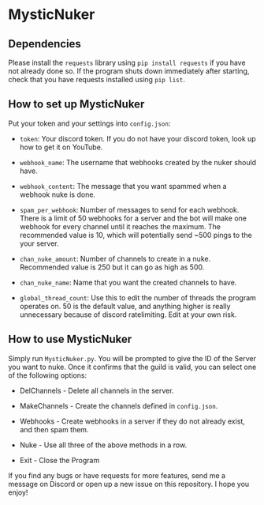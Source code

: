 # MysticNuker

## Dependencies

Please install the `requests` library using `pip install requests` if you have not already done so. If the program shuts down immediately after starting, check that you have requests installed using `pip list`.

## How to set up MysticNuker

Put your token and your settings into `config.json`:

- `token`: Your discord token. If you do not have your discord token, look up how to get it on YouTube.

- `webhook_name`: The username that webhooks created by the nuker should have.

- `webhook_content`: The message that you want spammed when a webhook nuke is done.

- `spam_per_webhook`: Number of messages to send for each webhook. There is a limit of 50 webhooks for a server and the bot will make one webhook for every channel until it reaches the maximum. The recommended value is 10, which will potentially send ~500 pings to the your server.

- `chan_nuke_amount`: Number of channels to create in a nuke. Recommended value is 250 but it can go as high as 500.

- `chan_nuke_name`: Name that you want the created channels to have.

- `global_thread_count`: Use this to edit the number of threads the program operates on. 50 is the default value, and anything higher is really unnecessary because of discord ratelimiting. Edit at your own risk.

## How to use MysticNuker

Simply run `MysticNuker.py`. You will be prompted to give the ID of the Server you want to nuke. Once it confirms that the guild is valid, you can select one of the following options:

- DelChannels - Delete all channels in the server.

- MakeChannels - Create the channels defined in `config.json`.

- Webhooks - Create webhooks in a server if they do not already exist, and then spam them.

- Nuke - Use all three of the above methods in a row.

- Exit - Close the Program

If you find any bugs or have requests for more features, send me a message on Discord or open up a new issue on this repository. I hope you enjoy!
